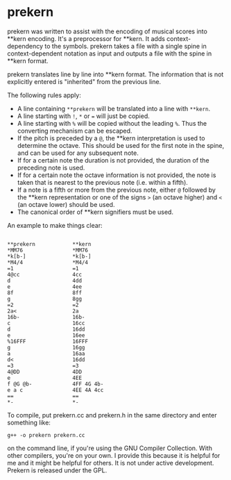 # prekern

prekern was written to assist with the encoding of musical scores into **kern encoding. It's a preprocessor for **kern. It adds context-dependency to the symbols. prekern takes a file with a single spine in context-dependent notation as input and outputs a file with the spine in **kern format.

prekern translates line by line into **kern format. The information that is not explicitly entered is "inherited" from the previous line.

The following rules apply:

- A line containing `**prekern` will be translated into a line with `**kern`.
- A line starting with `!`, `*` or `=` will just be copied.
- A line starting with `%` will be copied without the leading `%`. Thus the converting mechanism can be escaped.
- If the pitch is preceded by a `@`, the **kern interpretation is used to determine the octave. This should be used for the first note in the spine, and can be used for any subsequent note.
- If for a certain note the duration is not provided, the duration of the preceding note is used.
- If for a certain note the octave information is not provided, the note is taken that is nearest to the previous note (i.e. within a fifth).
- If a note is a fifth or more from the previous note, either `@` followed by the **kern representation or one of the signs `>` (an octave higher) and `<` (an octave lower) should be used.
- The canonical order of **kern signifiers must be used.

An example to make things clear:

```input: example.pk    output: example.krn

**prekern            **kern
*MM76                *MM76
*k[b-]               *k[b-]
*M4/4                *M4/4
=1                   =1
4@cc                 4cc
d                    4dd
e                    4ee
8f                   8ff
g                    8gg
=2                   =2
2a<                  2a
16b-                 16b-
c                    16cc
d                    16dd
e                    16ee
%16FFF               16FFF
g                    16gg
a                    16aa
d<                   16dd
=3                   =3
4@DD                 4DD
e                    4EE
f @G @b-             4FF 4G 4b-
e a c                4EE 4A 4cc
==                   ==
*-                   *-
```

To compile, put prekern.cc and prekern.h in the same directory and enter something like:

`g++ -o prekern prekern.cc`

on the command line, if you're using the GNU Compiler Collection. With other compilers, you're on your own.
I provide this because it is helpful for me and it might be helpful for others. It is not under active development. Prekern is released under the GPL.
